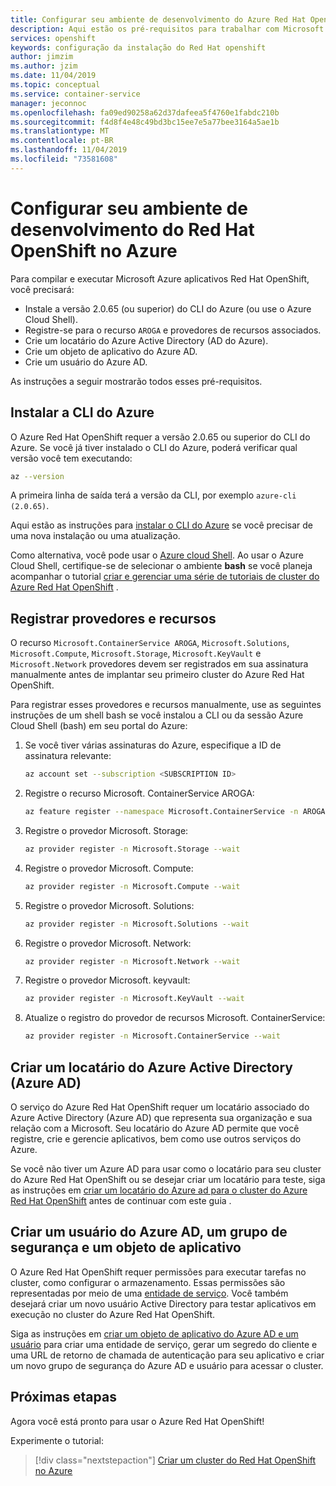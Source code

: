 ```yaml
---
title: Configurar seu ambiente de desenvolvimento do Azure Red Hat OpenShift | Microsoft Docs
description: Aqui estão os pré-requisitos para trabalhar com Microsoft Azure Red Hat OpenShift.
services: openshift
keywords: configuração da instalação do Red Hat openshift
author: jimzim
ms.author: jzim
ms.date: 11/04/2019
ms.topic: conceptual
ms.service: container-service
manager: jeconnoc
ms.openlocfilehash: fa09ed90258a62d37dafeea5f4760e1fabdc210b
ms.sourcegitcommit: f4d8f4e48c49bd3bc15ee7e5a77bee3164a5ae1b
ms.translationtype: MT
ms.contentlocale: pt-BR
ms.lasthandoff: 11/04/2019
ms.locfileid: "73581608"
---
```

# <a name="set-up-your-azure-red-hat-openshift-dev-environment"></a>Configurar seu ambiente de desenvolvimento do Red Hat OpenShift no Azure

Para compilar e executar Microsoft Azure aplicativos Red Hat OpenShift, você precisará:

* Instale a versão 2.0.65 (ou superior) do CLI do Azure (ou use o Azure Cloud Shell).
* Registre-se para o recurso `AROGA` e provedores de recursos associados.
* Crie um locatário do Azure Active Directory (AD do Azure).
* Crie um objeto de aplicativo do Azure AD.
* Crie um usuário do Azure AD.

As instruções a seguir mostrarão todos esses pré-requisitos.

## <a name="install-the-azure-cli"></a>Instalar a CLI do Azure

O Azure Red Hat OpenShift requer a versão 2.0.65 ou superior do CLI do Azure. Se você já tiver instalado o CLI do Azure, poderá verificar qual versão você tem executando:

```bash
az --version
```

A primeira linha de saída terá a versão da CLI, por exemplo `azure-cli (2.0.65)`.

Aqui estão as instruções para [instalar o CLI do Azure](https://docs.microsoft.com/cli/azure/install-azure-cli?view=azure-cli-latest) se você precisar de uma nova instalação ou uma atualização.

Como alternativa, você pode usar o [Azure cloud Shell](https://docs.microsoft.com/azure/cloud-shell/overview). Ao usar o Azure Cloud Shell, certifique-se de selecionar o ambiente **bash** se você planeja acompanhar o tutorial [criar e gerenciar uma série de tutoriais de cluster do Azure Red Hat OpenShift](tutorial-create-cluster.md) .

## <a name="register-providers-and-features"></a>Registrar provedores e recursos

O recurso `Microsoft.ContainerService AROGA`, `Microsoft.Solutions`, `Microsoft.Compute`, `Microsoft.Storage`, `Microsoft.KeyVault` e `Microsoft.Network` provedores devem ser registrados em sua assinatura manualmente antes de implantar seu primeiro cluster do Azure Red Hat OpenShift.

Para registrar esses provedores e recursos manualmente, use as seguintes instruções de um shell bash se você instalou a CLI ou da sessão Azure Cloud Shell (bash) em seu portal do Azure:

1. Se você tiver várias assinaturas do Azure, especifique a ID de assinatura relevante:

    ```bash
    az account set --subscription <SUBSCRIPTION ID>
    ```

1. Registre o recurso Microsoft. ContainerService AROGA:

    ```bash
    az feature register --namespace Microsoft.ContainerService -n AROGA
    ```

1. Registre o provedor Microsoft. Storage:

    ```bash
    az provider register -n Microsoft.Storage --wait
    ```
    
1. Registre o provedor Microsoft. Compute:

    ```bash
    az provider register -n Microsoft.Compute --wait
    ```

1. Registre o provedor Microsoft. Solutions:

    ```bash
    az provider register -n Microsoft.Solutions --wait
    ```

1. Registre o provedor Microsoft. Network:

    ```bash
    az provider register -n Microsoft.Network --wait
    ```

1. Registre o provedor Microsoft. keyvault:

    ```bash
    az provider register -n Microsoft.KeyVault --wait
    ```

1. Atualize o registro do provedor de recursos Microsoft. ContainerService:

    ```bash
    az provider register -n Microsoft.ContainerService --wait
    ```

## <a name="create-an-azure-active-directory-azure-ad-tenant"></a>Criar um locatário do Azure Active Directory (Azure AD)

O serviço do Azure Red Hat OpenShift requer um locatário associado do Azure Active Directory (Azure AD) que representa sua organização e sua relação com a Microsoft. Seu locatário do Azure AD permite que você registre, crie e gerencie aplicativos, bem como use outros serviços do Azure.

Se você não tiver um Azure AD para usar como o locatário para seu cluster do Azure Red Hat OpenShift ou se desejar criar um locatário para teste, siga as instruções em [criar um locatário do Azure ad para o cluster do Azure Red Hat OpenShift](howto-create-tenant.md) antes de continuar com este guia .

## <a name="create-an-azure-ad-user-security-group-and-application-object"></a>Criar um usuário do Azure AD, um grupo de segurança e um objeto de aplicativo

O Azure Red Hat OpenShift requer permissões para executar tarefas no cluster, como configurar o armazenamento. Essas permissões são representadas por meio de uma [entidade de serviço](https://docs.microsoft.com/azure/active-directory/develop/app-objects-and-service-principals#service-principal-object). Você também desejará criar um novo usuário Active Directory para testar aplicativos em execução no cluster do Azure Red Hat OpenShift.

Siga as instruções em [criar um objeto de aplicativo do Azure AD e um usuário](howto-aad-app-configuration.md) para criar uma entidade de serviço, gerar um segredo do cliente e uma URL de retorno de chamada de autenticação para seu aplicativo e criar um novo grupo de segurança do Azure AD e usuário para acessar o cluster.

## <a name="next-steps"></a>Próximas etapas

Agora você está pronto para usar o Azure Red Hat OpenShift!

Experimente o tutorial:
> [!div class="nextstepaction"]
> [Criar um cluster do Red Hat OpenShift no Azure](tutorial-create-cluster.md)

[azure-cli-install]: https://docs.microsoft.com/cli/azure/install-azure-cli
